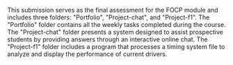 This submission serves as the final assessment for the FOCP module and includes three folders: "Portfolio", "Project-chat", and "Project-f1". The "Portfolio" folder contains all the weekly tasks completed during the course. The "Project-chat" folder presents a system designed to assist prospective students by providing answers through an interactive online chat. The "Project-f1" folder includes a program that processes a timing system file to analyze and display the performance of current drivers.
